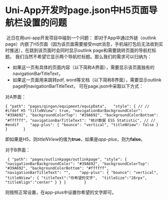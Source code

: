 # Uni-App开发时page.json中H5页面导航栏设置的问题
​
近日在用uni-app开发项目中碰到一个问题：
即对于App中通过外链（outlink page）内嵌了H5页面（因为该页面需要接受mqtt消息，手机端打包后无法收到实时推送），在跳到该页面时会同时显示outlink page和需要跳转页面的导航栏标题。
我们当然不希望它显示两个导航栏标题。那么我们的需求可以归纳为：

- 如果这一页有具体的页面内容（以下简称A界面），需要显示该页面独有的navigationBarTitleText，
- 如果这一页面用来跳转pdf, word等文档（以下简称B界面），需要显示outlink page的navigationBarTitleText，
可在page.json中采取以下方式：

对A界面：

`{
    "path": "pages/qingan/equipment/equipData",  
	"style": {
	// // #ifdef H5
	"titleNView": true,
	"navigationBarBackgroundColor": "#39A692",
	"backgroundColorTop": "#39A692",
	"backgroundColorBottom": "#ffffff",
	"navigationBarTitleText": "统计数据 ESS Statistic",
	// // #endif	
	"app-plus": {
		"bounce": "vertical",
		"titleNView": false
	            }				
		     }		
}`

即如果是H5，则*titleNView*的值为**true**，如果是*app-plus*，则为**false**。

对于B界面：

`
{
	"path": "pages/outlinkpage/outlinkpage",
	"style": {
	"navigationBarBackgroundColor": "#39A692",
	"backgroundColorTop": "#39A692",
	"backgroundColorBottom": "#ffffff",
	"navigationBarTitleText": "",	
	"app-plus": {
		"bounce": "vertical",
		"titleNView": {
		 "titleText":"你希望的文字", 
		 "titleSize":"28rpx",
		 "titleAlign":"center"
			      }
		    }
		}		
}`

则按照正常设置，在app-plus中设置你希望的文字即可。

​

